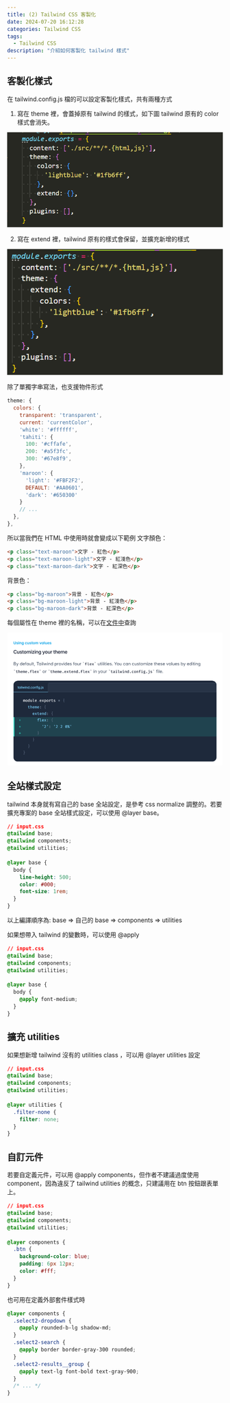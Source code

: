 ```yaml
---
title: (2) Tailwind CSS 客製化
date: 2024-07-20 16:12:28
categories: Tailwind CSS
tags:
  - Tailwind CSS
description: "介紹如何客製化 tailwind 樣式"
---
```


## 客製化樣式

在 tailwind.config.js 檔的可以設定客製化樣式，共有兩種方式

1. 寫在 theme 裡，會蓋掉原有 tailwind 的樣式，如下圖 tailwind 原有的 color 樣式會消失。

![](../images/css/tailwind/tailwind-1.png)

2. 寫在 extend 裡，tailwind 原有的樣式會保留，並擴充新增的樣式

![](../images/css/tailwind/tailwind-2.png)

除了單獨字串寫法，也支援物件形式

```js
theme: {
  colors: {
    transparent: 'transparent',
    current: 'currentColor',
    'white': '#ffffff',
    'tahiti': {
      100: '#cffafe',
      200: '#a5f3fc',
      300: '#67e8f9',
    },
    'maroon': {
      'light': '#FBF2F2',
      DEFAULT: '#AA0601',
      'dark': '#650300'
    }
    // ...
  },
},
```

所以當我們在 HTML 中使用時就會變成以下範例
文字顏色：

```html
<p class="text-maroon">文字 - 紅色</p>
<p class="text-maroon-light">文字 - 紅淺色</p>
<p class="text-maroon-dark">文字 - 紅深色</p>
```

背景色：

```html
<p class="bg-maroon">背景 - 紅色</p>
<p class="bg-maroon-light">背景 - 紅淺色</p>
<p class="bg-maroon-dark">背景 - 紅深色</p>
```

每個屬性在 theme 裡的名稱，可以在[文件中](https://github.com/tailwindlabs/tailwindcss/blob/master/stubs/config.full.js#L7)查詢

![](../images/css/tailwind/tailwind-3.png)

## 全站樣式設定

tailwind 本身就有寫自己的 base 全站設定，是參考 css normalize 調整的。若要擴充專案的 base 全站樣式設定，可以使用 @layer base。

```css
// input.css
@tailwind base;
@tailwind components;
@tailwind utilities;

@layer base {
  body {
    line-height: 500;
    color: #000;
    font-size: 1rem;
  }
}
```

以上編譯順序為: base => 自己的 base => components => utilities

如果想帶入 tailwind 的變數時，可以使用 @apply

```CSS
// input.css
@tailwind base;
@tailwind components;
@tailwind utilities;

@layer base {
  body {
    @apply font-medium;
  }
}
```

## 擴充 utilities

如果想新增 tailwind 沒有的 utilities class ，可以用 @layer utilities 設定

```css
// input.css
@tailwind base;
@tailwind components;
@tailwind utilities;

@layer utilities {
  .filter-none {
    filter: none;
  }
}
```

## 自訂元件

若要自定義元件，可以用 @apply components，但作者不建議過度使用 component，因為違反了 tailwind utilities 的概念，只建議用在 btn 按鈕跟表單上。

```css
// input.css
@tailwind base;
@tailwind components;
@tailwind utilities;

@layer components {
  .btn {
    background-color: blue;
    padding: 6px 12px;
    color: #fff;
  }
}
```

也可用在定義外部套件樣式時

```css
@layer components {
  .select2-dropdown {
    @apply rounded-b-lg shadow-md;
  }
  .select2-search {
    @apply border border-gray-300 rounded;
  }
  .select2-results__group {
    @apply text-lg font-bold text-gray-900;
  }
  /* ... */
}
```
